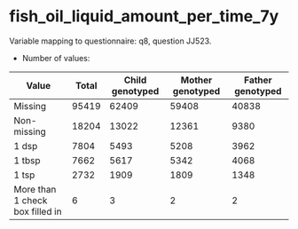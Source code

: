 # fish_oil_liquid_amount_per_time_7y
Variable mapping to questionnaire: q8, question JJ523.
- Number of values:

| Value | Total | Child genotyped | Mother genotyped | Father genotyped |
| ----- | ----- | --------------- | ---------------- | ---------------- |
| Missing | 95419 | 62409 | 59408 | 40838 |
| Non-missing | 18204 | 13022 | 12361 | 9380 |
| 1 dsp     | 7804 | 5493 | 5208 |3962 |
| 1 tbsp | 7662 | 5617 | 5342 |4068 |
| 1 tsp    | 2732 | 1909 | 1809 |1348 |
| More than 1 check box filled in | 6 | 3 | 2 |2 |



